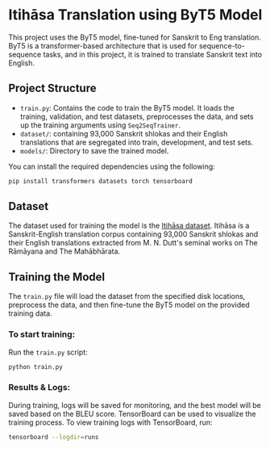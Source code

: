 ﻿# Itihāsa Translation using ByT5 Model

This project uses the ByT5 model, fine-tuned for Sanskrit to Eng translation. ByT5 is a transformer-based architecture that is used for sequence-to-sequence tasks, and in this project, it is trained to translate Sanskrit text into English.

## Project Structure
- `train.py`: Contains the code to train the ByT5 model. It loads the training, validation, and test datasets, preprocesses the data, and sets up the training arguments using `Seq2SeqTrainer`.
- `dataset/`: containing 93,000 Sanskrit shlokas and their English translations that are segregated into train, development, and test sets.
- `models/`: Directory to save the trained model.

You can install the required dependencies using the following:
```bash
pip install transformers datasets torch tensorboard
```

## Dataset
The dataset used for training the model is the [Itihāsa dataset]([https://huggingface.co/datasets/rahular/itihasa]).
Itihāsa is a Sanskrit-English translation corpus containing 93,000 Sanskrit shlokas and their English translations extracted from M. N. Dutt's seminal works on The Rāmāyana and The Mahābhārata.

## Training the Model
The `train.py` file will load the dataset from the specified disk locations, preprocess the data, and then fine-tune the ByT5 model on the provided training data.

### To start training:
Run the `train.py` script:
```bash
python train.py
```

### Results & Logs:
During training, logs will be saved for monitoring, and the best model will be saved based on the BLEU score. TensorBoard can be used to visualize the training process.
To view training logs with TensorBoard, run:

``` bash
tensorboard --logdir=runs
```
